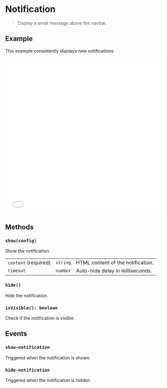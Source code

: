 # Notification

<ApiButton page="PSV.components.Notification.html"/>

> Display a small message above the navbar.


## Example

This example consistently displays new notifications.

<iframe style="width: 100%; height: 500px;" src="//jsfiddle.net/mistic100/m8nxryc4/embedded/result,js/dark" allowfullscreen="allowfullscreen" frameborder="0"></iframe>


## Methods

### `show(config)`

Show the notification.

| | | |
|---|---|---|
| `content` (required) | `string` | HTML content of the notification. |
| `timeout` | `number` | Auto-hide delay in milliseconds. |

### `hide()`

Hide the notification.

### `isVisible(): boolean`

Check if the notification is visible.


## Events

### `show-notification`

Triggered when the notification is shown.

### `hide-notification`

Triggered when the notification is hidden.
